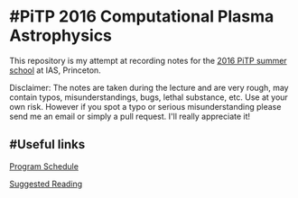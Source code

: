 #PiTP 2016 Computational Plasma Astrophysics
===========================================

This repository is my attempt at recording notes for the
[2016 PiTP summer school](https://pitp.ias.edu/) at IAS, Princeton.

Disclaimer: The notes are taken during the lecture and are very rough, may
contain typos, misunderstandings, bugs, lethal substance, etc. Use at your own
risk. However if you spot a typo or serious misunderstanding please send me an
email or simply a pull request. I'll really appreciate it!

#Useful links
-------------

[Program Schedule](https://pitp.ias.edu/program-schedule)

[Suggested Reading](https://pitp.ias.edu/suggested-reading-list)

